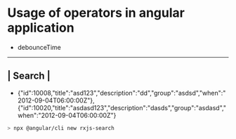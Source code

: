# Usage of operators in angular application

- debounceTime

---------------
| Search       |
---------------

- {"id":10008,"title":"asd123","description":"dd","group":"asdsd","when":"2012-09-04T06:00:00Z"},{"id":10020,"title":"asdasd123","description":"dasds","group":"asdasd","when":"2012-09-04T06:00:00Z"}

```bash
> npx @angular/cli new rxjs-search
```
